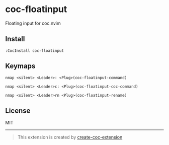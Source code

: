 # coc-floatinput

Floating input for coc.nvim

## Install

`:CocInstall coc-floatinput`

## Keymaps

`nmap <silent> <Leader>: <Plug>(coc-floatinput-command)`

`nmap <silent> <Leader>c: <Plug>(coc-floatinput-coc-command)`

`nmap <silent> <Leader>rn <Plug>(coc-floatinput-rename)`

## License

MIT

---

> This extension is created by [create-coc-extension](https://github.com/fannheyward/create-coc-extension)
